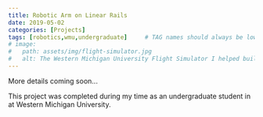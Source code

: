 ```yaml
---
title: Robotic Arm on Linear Rails
date: 2019-05-02
categories: [Projects]
tags: [robotics,wmu,undergraduate]     # TAG names should always be lowercase
# image:
#   path: assets/img/flight-simulator.jpg
#   alt: The Western Michigan University Flight Simulator I helped build as a project during my undergraduate degree.
---
```


More details coming soon...

This project was completed during my time as an undergraduate student in at Western Michigan University.